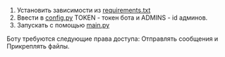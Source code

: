1. Установить зависимости из [requirements.txt](requirements.txt)
2. Ввести в [config.py](config.py) TOKEN - токен бота и ADMINS - id админов.
3. Запускать с помощью [main.py](main.py)

Боту требуются следующие права доступа: Отправлять сообщения и Прикреплять файлы.
